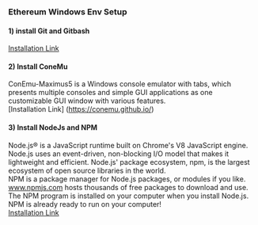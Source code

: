 ### Ethereum Windows Env Setup

#### 1) install Git and Gitbash
[Installation Link](https://gitforwindows.org/)

#### 2) Install ConeMu
ConEmu-Maximus5 is a Windows console emulator with tabs, which presents multiple consoles and simple GUI applications as one customizable GUI window with various features.
<br>
[Installation Link] (https://conemu.github.io/)

#### 3) Install NodeJs and NPM
Node.js® is a JavaScript runtime built on Chrome's V8 JavaScript engine. Node.js uses an event-driven, non-blocking I/O model that makes it lightweight and efficient. Node.js' package ecosystem, npm, is the largest ecosystem of open source libraries in the world. 
<br>
NPM is a package manager for Node.js packages, or modules if you like. www.npmjs.com hosts thousands of free packages to download and use. The NPM program is installed on your computer when you install Node.js. NPM is already ready to run on your computer!
<br>
[Installation Link](https://nodejs.org/en/)
